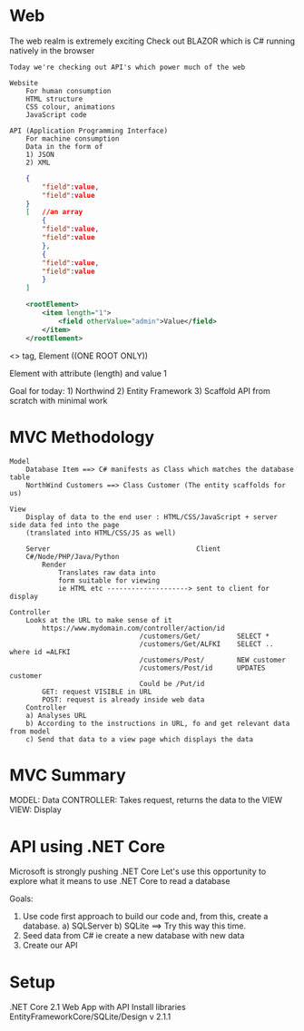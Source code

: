 # Web

The web realm is extremely exciting
    Check out BLAZOR which is C# running natively in the browser

    Today we're checking out API's which power much of the web

    Website
        For human consumption
        HTML structure
        CSS colour, animations
        JavaScript code

    API (Application Programming Interface)
        For machine consumption
        Data in the form of
        1) JSON
        2) XML

```JSON
    {
        "field":value,
        "field":value
    }
    [   //an array
        {
        "field":value,
        "field":value
        },
        {
        "field":value,
        "field":value
        }   
    ]
```
```XML
    <rootElement>
        <item length="1">
            <field otherValue="admin">Value</field>
        </item>
    </rootElement>
```
<> tag, Element ((ONE ROOT ONLY))

Element with attribute (length) and value 1

Goal for today:
    1) Northwind
    2) Entity Framework
    3) Scaffold API from scratch with minimal work

# MVC Methodology
    Model
        Database Item ==> C# manifests as Class which matches the database table
        NorthWind Customers ==> Class Customer (The entity scaffolds for us)

    View
        Display of data to the end user : HTML/CSS/JavaScript + server side data fed into the page
        (translated into HTML/CSS/JS as well)
        
        Server                                    Client
        C#/Node/PHP/Java/Python
            Render
                Translates raw data into 
                form suitable for viewing
                ie HTML etc --------------------> sent to client for display
    
    Controller
        Looks at the URL to make sense of it
            https://www.mydomain.com/controller/action/id
                                    /customers/Get/         SELECT *
                                    /customers/Get/ALFKI    SELECT .. where id =ALFKI
                                    /customers/Post/        NEW customer
                                    /customers/Post/id      UPDATES customer
                                    Could be /Put/id
            GET: request VISIBLE in URL
            POST: request is already inside web data
        Controller
        a) Analyses URL
        b) According to the instructions in URL, fo and get relevant data from model
        c) Send that data to a view page which displays the data

# MVC Summary

MODEL:      Data
CONTROLLER: Takes request, returns the data to the VIEW
VIEW:       Display

# API using .NET Core

Microsoft is strongly pushing .NET Core
Let's use this opportunity to explore what it means to use .NET Core to read a database

Goals:
1) Use code first approach to build our code and, from this, create a database.
        a) SQLServer
        b) SQLite ==> Try this way this time.
2) Seed data from C# ie create a new database with new data
3) Create our API

# Setup
.NET Core 2.1 Web App with API
    Install libraries EntityFrameworkCore/SQLite/Design v 2.1.1
